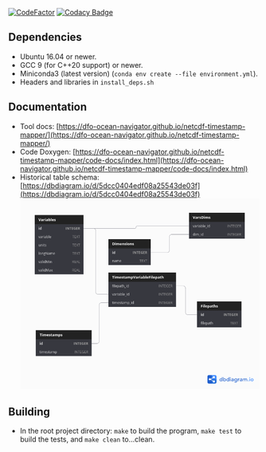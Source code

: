 [![CodeFactor](https://www.codefactor.io/repository/github/dfo-ocean-navigator/netcdf-timestamp-mapper/badge)](https://www.codefactor.io/repository/github/dfo-ocean-navigator/netcdf-timestamp-mapper)
[![Codacy Badge](https://api.codacy.com/project/badge/Grade/dab035a5fdf5491daca4bbc8980b1615)](https://www.codacy.com/app/htmlboss/netcdf-timestamp-mapper?utm_source=github.com&amp;utm_medium=referral&amp;utm_content=DFO-Ocean-Navigator/netcdf-timestamp-mapper&amp;utm_campaign=Badge_Grade)

## Dependencies

* Ubuntu 16.04 or newer.
* GCC 9 (for C++20 support) or newer.
* Miniconda3 (latest version) (`conda env create --file environment.yml`).
* Headers and libraries in `install_deps.sh`

## Documentation
* Tool docs: [https://dfo-ocean-navigator.github.io/netcdf-timestamp-mapper/](https://dfo-ocean-navigator.github.io/netcdf-timestamp-mapper/)
* Code Doxygen: [https://dfo-ocean-navigator.github.io/netcdf-timestamp-mapper/code-docs/index.html](https://dfo-ocean-navigator.github.io/netcdf-timestamp-mapper/code-docs/index.html)
* Historical table schema: [https://dbdiagram.io/d/5dcc0404edf08a25543de03f](https://dbdiagram.io/d/5dcc0404edf08a25543de03f)
![historical table schema](https://raw.githubusercontent.com/DFO-Ocean-Navigator/netcdf-timestamp-mapper/master/docs/img/Historical-Tables.png "Historical Table Schema")

## Building

* In the root project directory: `make` to build the program, `make test` to build the tests, and `make clean` to...clean.
